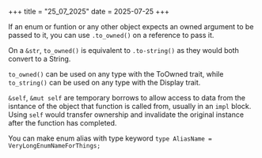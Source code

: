 +++
title = "25_07_2025"
date = 2025-07-25
+++

If an enum or funtion or any other object expects an owned argument to be passed to it, you can use `.to_owned()` on a reference to pass it.

On a `&str`, `to_owned()` is equivalent to `.to-string()` as they would both convert to a String.

`to_owned()` can be used on any type with the ToOwned trait, while `to_string()` can be used on any type with the Display trait.

`&self`, `&mut self` are temporary borrows to allow access to data from the isntance of the object that function is called from, usually in an `impl` block. Using `self` would transfer ownership and invalidate the original instance after the function has completed.

You can make enum alias with type keyword `type AliasName = VeryLongEnumNameForThings;`